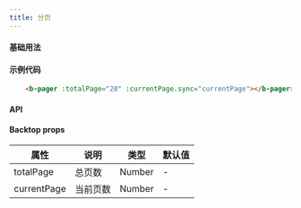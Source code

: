 ```yaml
---
title: 分页
---
```


#### 基础用法

<ClientOnly>
  <pager-demos></pager-demos>
</ClientOnly>


#### 示例代码
```html
    <b-pager :totalPage="20" :currentPage.sync="currentPage"></b-pager>
```

#### API
#### Backtop props
属性| 说明 | 类型 | 默认值
---|---|---|---
totalPage | 总页数 | Number  | -
currentPage	 | 当前页数 | Number  | -







